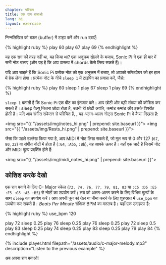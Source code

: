```yaml
---
chapter: परिचय
title: एक राग बजाओ
lang: hi
layout: exercise
---
```


निम्नलिखित को बफर (buffer) में टाइप करें और run दबाएँ:

{% highlight ruby %}
play 60
play 67
play 69
{% endhighlight %}

यह एक राग की तरह नहीं था, यह किया था? एक अनुक्रम खेलने के बजाय, Sonic Pi ने एक ही बार में सभी नोट चलाए (और यह है कि आप वास्तव में chords कैसे लिख सकते हैं)।

यदि आप चाहते हैं कि Sonic Pi प्रत्येक नोट को एक अनुक्रम में बजाए, तो आपको सॉफ्टवेयर को हर हाल में ब्रेक लेना होगा। प्रत्येक नोट के नीचे `sleep 1` में टाइपिंग का प्रयास करें, जैसे:

{% highlight ruby %}
play 60
sleep 1
play 67
sleep 1
play 69
{% endhighlight %}

`sleep 1` बताती है कि Sonic Pi एक बीट का इंतजार करे। आप छोटी और बड़ी संख्या की कोशिश कर सकते हैं। sleep वैल्यू जितना छोटा होता है, उतनी ही छोटी अवधि, कमांड कमांड और इसके विपरीत होती है। यदि आप संगीत संकेतन से परिचित हैं, , यह अलग-अलग नोट्स Sonic Pi में कैसा दिखता है:

<img src="{{ "/assets/img/notes_hi.png" | prepend: site.baseurl }}"> 
<img src="{{ "/assets/img/Rests_hi.png" | prepend: site.baseurl }}">

जैसा कि पहले उल्लेख किया गया है, आप MIDI में नोट लिख सकते हैं, जो मूल रूप से 0 और 127 (`67`, `80`, `22`) या संगीत नोटों में होता है (`:G4`, `:Ab5`, `:Bb`), यह आपके ऊपर है। यहाँ एक चार्ट है जिसमें नोट और MIDI मूल्य प्रदर्शित होते हैं:

<img src="{{ "/assets/img/midi_notes_hi.png" | prepend: site.baseurl }}">

## कोशिश करके देखो

एक राग बनाने के लिए C- Major स्केल (`72, 74, 76, 77, 79, 81, 83` या `:C5 :D5 :E5 :F5 :G5 :A5 :B5`) से नोटों का उपयोग करें। लय को अलग-अलग करने के लिए विभिन्न मूल्यों के साथ `sleep` का उपयोग करें। आप अपनी धुन को तेज़ या धीमा करने के लिए शुरुआत में `use_bpm` का उपयोग कर सकते हैं। _Beats Per Minute_  संक्षिप्त BPM का मतलब है। यहाँ एक उदाहरण है:

{% highlight ruby %}
use_bpm 120

play 72
sleep 0.25
play 76
sleep 0.25
play 76
sleep 0.25
play 72
sleep 0.5
play 83
sleep 0.25
play 74
sleep 0.25
play 83
sleep 0.25
play 79
play 84
{% endhighlight %}

{% include player.html filepath="/assets/audio/c-major-melody.mp3" description="Listen to the previous example" %}

अब अपना राग बनाओ!